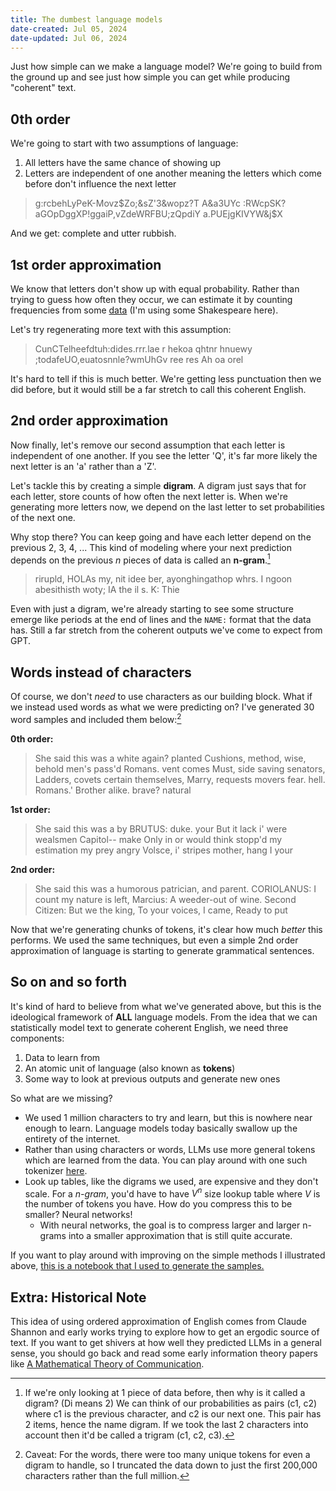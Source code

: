 ```yaml
---
title: The dumbest language models
date-created: Jul 05, 2024
date-updated: Jul 06, 2024
---
```

Just how simple can we make a language model? We're going to build from the ground up and see just how simple you can get while producing "coherent" text.

## 0th order

We're going to start with two assumptions of language:

1. All letters have the same chance of showing up
2. Letters are independent of one another meaning the letters which come before don't influence the next letter

> g:rcbehLyPeK-Movz\$Zo;&sZ'3&wopz?T A&a3UYc :RWcpSK?aGOpDggXP!ggaiP,vZdeWRFBU;zQpdiY a.PUEjgKIVYW&j$X

And we get: complete and utter rubbish. 

## 1st order approximation

We know that letters don't show up with equal probability. Rather than trying to guess how often they occur, we can estimate it by counting frequencies from some [data](https://github.com/karpathy/char-rnn/blob/master/data/tinyshakespeare/input.txt) (I'm using some Shakespeare here). 

Let's try regenerating more text with this assumption:

> CunCTelheefdtuh:dides.rrr.lae r hekoa qhtnr hnuewy ;todafeUO,euatosnnle?wmUhGv ree res Ah oa orel

It's hard to tell if this is much better. We're getting less punctuation then we did before, but it would still be a far stretch to call this coherent English.

## 2nd order approximation

Now finally, let's remove our second assumption that each letter is independent of one another. If you see the letter 'Q', it's far more likely the next letter is an 'a' rather than a 'Z'.

Let's tackle this by creating a simple **digram**. A digram just says that for each letter, store counts of how often the next letter is. When we're generating more letters now, we depend on the last letter to set probabilities of the next one.

Why stop there? You can keep going and have each letter depend on the previous 2, 3, 4, ... This kind of modeling where your next prediction depends on the previous $n$ pieces of data is called an **n-gram**.[^2]


> rirupld,
> HOLAs my, nit idee ber, ayonghingathop whrs. 
> I ngoon abesithisth woty; 
> IA the il s. 
> K: 
> Thie

Even with just a digram, we're already starting to see some structure emerge like periods at the end of lines and the `NAME:` format that the data has. Still a far stretch from the coherent outputs we've come to expect from GPT.

## Words instead of characters

Of course, we don't *need* to use characters as our building block. What if we instead used words as what we were predicting on? I've generated 30 word samples and included them below:[^1]

**0th order:** 

> She said this was a white again? planted Cushions, method, wise, behold men's pass'd Romans. vent comes Must, side saving senators, Ladders, covets certain themselves, Marry, requests movers fear. hell. Romans.' Brother alike. brave? natural

**1st order:** 

> She said this was a by 
> BRUTUS: duke. your But it lack i' were wealsmen Capitol-- make Only in or would think stopp'd my estimation my prey angry Volsce, i' stripes mother, hang I your

**2nd order:**

> She said this was a humorous patrician, and parent. 
> CORIOLANUS: I count my nature is left, 
> Marcius: A weeder-out of wine. 
> Second Citizen: But we the king, To your voices, I came, Ready to put

Now that we're generating chunks of tokens, it's clear how much *better* this performs. We used the same techniques, but even a simple 2nd order approximation of language is starting to generate grammatical sentences.

## So on and so forth

It's kind of hard to believe from what we've generated above, but this is the ideological framework of **ALL** language models. From the idea that we can statistically model text to generate coherent English, we need three components:

1. Data to learn from
2. An atomic unit of language (also known as **tokens**)
3. Some way to look at previous outputs and generate new ones

So what are we missing?

- We used 1 million characters to try and learn, but this is nowhere near enough to learn. Language models today basically swallow up the entirety of the internet.
- Rather than using characters or words, LLMs use more general tokens which are learned from the data. You can play around with one such tokenizer [here](https://gpt-tokenizer.dev/).
- Look up tables, like the digrams we used, are expensive and they don't scale. For a *n-gram*, you'd have to have $V^n$ size lookup table where $V$ is the number of tokens you have. How do you compress this to be smaller? Neural networks!
	- With neural networks, the goal is to compress larger and larger n-grams into a smaller approximation that is still quite accurate.

If you want to play around with improving on the simple methods I illustrated above, [this is a notebook that I used to generate the samples.](https://github.com/iyzg/bytesofpi/blob/main/notebooks/Dumb-LM.ipynb)

## Extra: Historical Note

This idea of using ordered approximation of English comes from Claude Shannon and early works trying to explore how to get an ergodic source of text. If you want to get shivers at how well they predicted LLMs in a general sense, you should go back and read some early information theory papers like [A Mathematical Theory of Communication](https://www.essrl.wustl.edu/~jao/itrg/shannon.pdf).

[^1]: Caveat: For the words, there were too many unique tokens for even a digram to handle, so I truncated the data down to just the first 200,000 characters rather than the full million.
[^2]: If we're only looking at 1 piece of data before, then why is it called a digram? (Di means 2) We can think of our probabilities as pairs (c1, c2) where c1 is the previous character, and c2 is our next one. This pair has 2 items, hence the name digram. If we took the last 2 characters into account then it'd be called a trigram (c1, c2, c3).